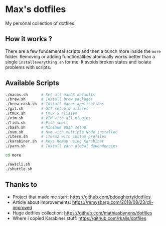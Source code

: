 # Max's dotfiles
My personal collection of dotfiles.

## How it works ?
There are a few fundamental scripts and then a bunch more inside the `more` folder.
Removing or adding functionalities atomically works better than a single `installeverything.sh` for me. It avoids broken states and isolate problems with scripts.

## Available Scripts
```bash
./macos.sh      # Set all macOS defaults
./brew.sh       # Install brew packages
./brew-cask.sh  # Install macos applications
./git.sh        # GIT setup & aliases
./tmux.sh       # tmux & aliases
./vim.sh        # VIM with all plugins
./fish.sh       # Fish shell
./bash.sh       # Minimum Bash setup
./nvm.sh        # Nvm with multiple Node installed
./iterm.sh      # iTerm2 with custom profiles
./karabiner.sh  # Keys Remap using Karabiner
./yarn.sh       # Install yarn global dependencies

cd more

./awscli.sh
./shuttle.sh
```

## Thanks to
- Project that made me start: https://github.com/bdougherty/dotfiles
- Article about improvements: https://remysharp.com/2018/08/23/cli-improved
- Huge dotfiles collection: https://github.com/mathiasbynens/dotfiles
- Where i copied Karabiner stuff: https://github.com/rkalis/dotfiles
